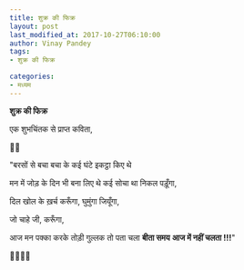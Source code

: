 ```yaml
---
title: शुक्र की फिक्र
layout: post
last_modified_at: 2017-10-27T06:10:00
author: Vinay Pandey
tags:
- शुक्र की फिक्र

categories:
- मध्यम
---
```

**शुक्र की फिक्र**

एक शुभचिंतक से प्राप्त कविता,

🌿🌸

"बरसों से
बचा बचा के
कई घंटे इकट्ठा किए थे

मन में जोड़ के
दिन भी बना लिए थे कई
सोचा था
निकल पड़ूँगा,

दिल खोल के ख़र्च करूँगा,
घुमुंगा जियूँगा,

जो चाहे जी, 
करूँगा,

आज मन पक्का करके
तोड़ी गुल्लक
तो पता चला
**बीता समय**
**आज में नहीं चलता !!!**"


🙏🌷🌷🙏


